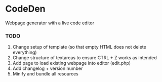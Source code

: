 # CodeDen
Webpage generator with a live code editor

### TODO
1. Change setup of template (so that empty HTML does not delete everything)
2. Change structure of textareas to ensure CTRL + Z works as intended
3. Add page to load existing webpage into editor (edit.php)
4. Add changelog + version number
5. Minify and bundle all resources
